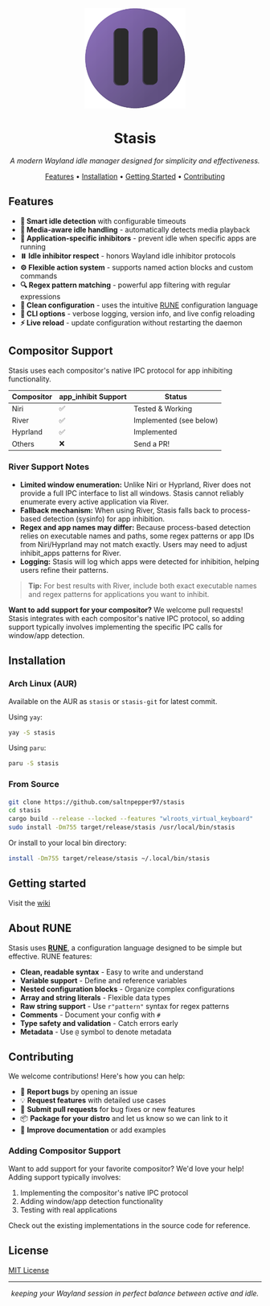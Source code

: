 <p align="center">
  <img src="assets/stasis.png" alt="Stasis Logo" width="200"/>
</p>

<h1 align="center">Stasis</h1>

<p align="center">
  <i>A modern Wayland idle manager designed for simplicity and effectiveness.</i>
</p>

<p align="center">
  <a href="#features">Features</a> •
  <a href="#installation">Installation</a> •
  <a href="#getting-started">Getting Started</a> •
  <a href="#contributing">Contributing</a>
</p>

## Features

- **🧠 Smart idle detection** with configurable timeouts
- **🎵 Media-aware idle handling** - automatically detects media playback
- **🚫 Application-specific inhibitors** - prevent idle when specific apps are running
- **⏸️ Idle inhibitor respect** - honors Wayland idle inhibitor protocols
- **⚙️ Flexible action system** - supports named action blocks and custom commands
- **🔍 Regex pattern matching** - powerful app filtering with regular expressions
- **📝 Clean configuration** - uses the intuitive [RUNE](https://github.com/saltnpepper97/rune-cfg) configuration language
- **🔧 CLI options** - verbose logging, version info, and live config reloading
- **⚡ Live reload** - update configuration without restarting the daemon

## Compositor Support

Stasis uses each compositor's native IPC protocol for app inhibiting functionality.

| Compositor | app_inhibit Support | Status |
|------------|-------------------|--------|
| Niri | ✅ | Tested & Working |
| River | ✅ | Implemented (see below) |
| Hyprland | ✅ | Implemented |
| Others | ❌ | Send a PR! |

### River Support Notes

- **Limited window enumeration:** Unlike Niri or Hyprland, River does not provide a full IPC interface to list all windows. Stasis cannot reliably enumerate every active application via River.
- **Fallback mechanism:** When using River, Stasis falls back to process-based detection (sysinfo) for app inhibition.
- **Regex and app names may differ:** Because process-based detection relies on executable names and paths, some regex patterns or app IDs from Niri/Hyprland may not match exactly. Users may need to adjust inhibit_apps patterns for River.
- **Logging:** Stasis will log which apps were detected for inhibition, helping users refine their patterns.

> **Tip:** For best results with River, include both exact executable names and regex patterns for applications you want to inhibit.

**Want to add support for your compositor?** We welcome pull requests! Stasis integrates with each compositor's native IPC protocol, so adding support typically involves implementing the specific IPC calls for window/app detection.

## Installation

### Arch Linux (AUR)

Available on the AUR as `stasis` or `stasis-git` for latest commit.

Using `yay`:
```bash
yay -S stasis
```

Using `paru`:
```bash
paru -S stasis
```

### From Source

```bash
git clone https://github.com/saltnpepper97/stasis
cd stasis
cargo build --release --locked --features "wlroots_virtual_keyboard"
sudo install -Dm755 target/release/stasis /usr/local/bin/stasis
```

Or install to your local bin directory:
```bash
install -Dm755 target/release/stasis ~/.local/bin/stasis
```

## Getting started

Visit the [wiki](https://github.com/saltnpepper97/stasis/wiki)

## About RUNE

Stasis uses **[RUNE](https://github.com/saltnpepper97/rune-cfg)**, a configuration language designed to be simple but effective. RUNE features:

- **Clean, readable syntax** - Easy to write and understand
- **Variable support** - Define and reference variables
- **Nested configuration blocks** - Organize complex configurations
- **Array and string literals** - Flexible data types
- **Raw string support** - Use `r"pattern"` syntax for regex patterns
- **Comments** - Document your config with `#`
- **Type safety and validation** - Catch errors early
- **Metadata** - Use `@` symbol to denote metadata

## Contributing

We welcome contributions! Here's how you can help:

- 🐛 **Report bugs** by opening an issue
- 💡 **Request features** with detailed use cases  
- 🔧 **Submit pull requests** for bug fixes or new features
- 📦 **Package for your distro** and let us know so we can link to it
- 📖 **Improve documentation** or add examples

### Adding Compositor Support

Want to add support for your favorite compositor? We'd love your help! Adding support typically involves:

1. Implementing the compositor's native IPC protocol
2. Adding window/app detection functionality
3. Testing with real applications

Check out the existing implementations in the source code for reference.

## License

[MIT License](LICENSE)

---
<p align="center">
  <i>keeping your Wayland session in perfect balance between active and idle.</i>
</p>


